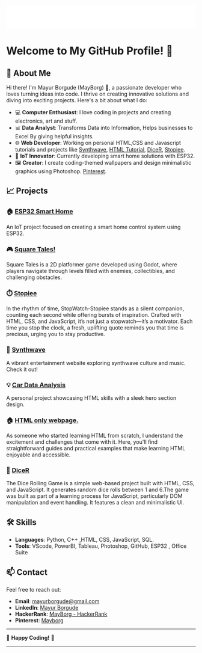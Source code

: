 
<img src="./Mayur Borgude.svg">

# Welcome to My GitHub Profile! 🌟


## 👋 About Me

Hi there! I'm Mayur Borgude (MayBorg) 👋, a passionate developer who loves turning ideas into code. I thrive on creating innovative solutions and diving into exciting projects. Here's a bit about what I do:

- 💻 **Computer Enthusiast**: I love coding in projects and creating electronics, art and stuff.
- 📊 **Data Analyst**: Transforms Data into Information, Helps businesses to Excel By giving helpful insights.
- 🌐 **Web Developer**: Working on personal HTML,CSS and Javascript tutorials and projects like [Synthwave](https://mayborg121.github.io/Synthwave/), [HTML Tutorial](https://mayborg121.github.io/xs/), [DiceR](https://mayborg121.github.io/dicer/), [Stopiee](https://mayborg121.github.io/StopWatch-Stopiee/).
- 🔧 **IoT Innovator**: Currently developing smart home solutions with ESP32.
- 🖼️ **Creator**: I create coding-themed wallpapers and design minimalistic graphics using Photoshop. [Pinterest](https://in.pinterest.com/Mayb0rg/).

## 📈 Projects

### 🏠 [ESP32 Smart Home](#)
An IoT project focused on creating a smart home control system using ESP32.

### 🎮 [Square Tales!](https://github.com/Mayborg121/Square-Tales-Godot-Game-)
Square Tales is a 2D platformer game developed using Godot, where players navigate through levels filled with enemies, collectibles, and challenging obstacles.

### ⏱️ [Stopiee](https://mayborg121.github.io/StopWatch-Stopiee/)
In the rhythm of time, StopWatch-Stopiee stands as a silent companion, counting each second while offering bursts of inspiration. Crafted with HTML, CSS, and JavaScript, it’s not just a stopwatch—it’s a motivator. Each time you stop the clock, a fresh, uplifting quote reminds you that time is precious, urging you to stay productive.

### 🎨 [Synthwave](https://mayborg121.github.io/Synthwave/)
A vibrant entertainment website exploring synthwave culture and music. Check it out!

### 💡 [Car Data Analysis](https://github.com/Mayborg121/Car_DataAnalysis_Dashboard)
A personal project showcasing HTML skills with a sleek hero section design.

### 🏠 [HTML only webpage.](https://mayborg121.github.io/xs/)
As someone who started learning HTML from scratch, I understand the excitement and challenges that come with it. Here, you'll find straightforward guides and practical examples that make learning HTML enjoyable and accessible.

### 🎲 [DiceR](https://mayborg121.github.io/dicer/)
The Dice Rolling Game is a simple web-based project built with HTML, CSS, and JavaScript. It generates random dice rolls between 1 and 6.The game was built as part of a learning process for JavaScript, particularly DOM manipulation and event handling. It features a clean and minimalistic UI.



## 🛠️ Skills

- **Languages**: Python, C++ ,HTML, CSS, JavaScript, SQL.
- **Tools**: VScode, PowerBI, Tableau, Photoshop, GitHub, ESP32 , Office Suite

## 📫 Contact

Feel free to reach out:

- **Email**: [mayurborgude@gmail.com](mailto:mayurborgude@gmail.com)
- **LinkedIn**: [Mayur Borgude](https://www.linkedin.com/in/mayb0rg/)
- **HackerRank**: [MayBorg - HackerRank](https://www.hackerrank.com/Mayborg)
- **Pinterest**: [Mayborg](https://in.pinterest.com/Mayb0rg/)

---

🌟 **Happy Coding!** 🌟

---

<!---
Mayborg121/Mayborg121 is a ✨ special ✨ repository because its `README.md` (this file) appears on your GitHub profile.
You can click the Preview link to take a look at your changes.
--->
